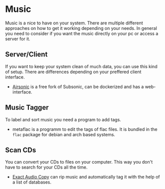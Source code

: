 # Music

Music is a nice to have on your system.
There are multiple different approaches on how to get it working depending on
your needs.
In general you need to consider if you want the music directly on your pc or
access a server for it.

## Server/Client

If you want to keep your system clean of much data, you can use this kind of setup.
There are differences depending on your preffered client interface.

- [Airsonic](airsonic.md) is a free fork of Subsonic, can be dockerized and has
  a web-interface.

## Music Tagger

To label and sort music you need a program to add tags.

- metaflac is a programm to edit the tags of flac files. It is bundled in the
`flac` package for debian and arch based systems.

## Scan CDs

You can convert your CDs to files on your computer.
This way you don't have to search for your CDs all the time.

- [Exact Audio Copy](https://www.exactaudiocopy.de) can rip music and automatically
tag it with the help of a list of databases.
